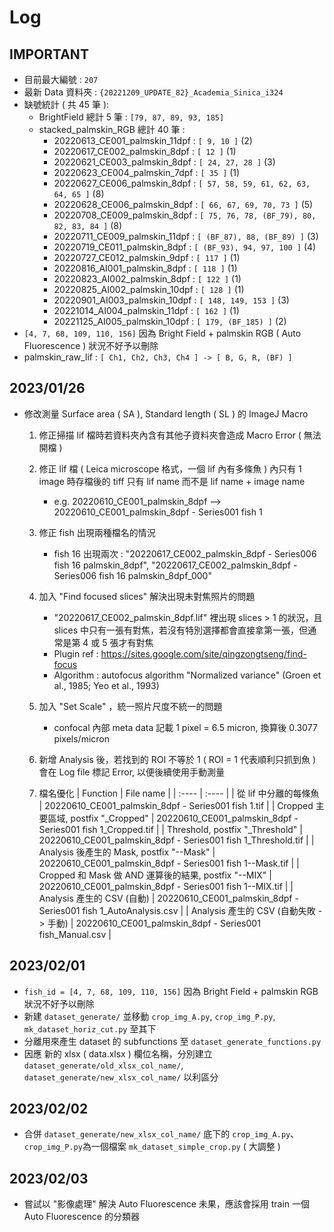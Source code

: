 # Log

## IMPORTANT

- 目前最大編號 : ```207```
- 最新 Data 資料夾 : ```{20221209_UPDATE_82}_Academia_Sinica_i324```
- 缺號統計 ( 共 45 筆 ): 
  - BrightField 總計 5 筆 : ```[79, 87, 89, 93, 185]```
  - stacked_palmskin_RGB 總計 40 筆 :
    - 20220613_CE001_palmskin_11dpf : ```[ 9, 10 ]``` (2)
    - 20220617_CE002_palmskin_8dpf : ```[ 12 ]``` (1)
    - 20220621_CE003_palmskin_8dpf : ```[ 24, 27, 28 ]``` (3)
    - 20220623_CE004_palmskin_7dpf : ```[ 35 ]``` (1)
    - 20220627_CE006_palmskin_8dpf : ```[ 57, 58, 59, 61, 62, 63, 64, 65 ]``` (8)
    - 20220628_CE006_palmskin_8dpf : ```[ 66, 67, 69, 70, 73 ]``` (5)
    - 20220708_CE009_palmskin_8dpf : ```[ 75, 76, 78, (BF_79), 80, 82, 83, 84 ]``` (8)
    - 20220711_CE009_palmskin_11dpf : ```[ (BF_87), 88, (BF_89) ]``` (3)
    - 20220719_CE011_palmskin_8dpf : ```[ (BF_93), 94, 97, 100 ]``` (4)
    - 20220727_CE012_palmskin_9dpf : ```[ 117 ]``` (1)
    - 20220816_AI001_palmskin_8dpf : ```[ 118 ]``` (1)
    - 20220823_AI002_palmskin_8dpf : ```[ 122 ]``` (1)
    - 20220825_AI002_palmskin_10dpf : ```[ 128 ]``` (1)
    - 20220901_AI003_palmskin_10dpf : ```[ 148, 149, 153 ]``` (3)
    - 20221014_AI004_palmskin_11dpf : ```[ 162 ]``` (1)
    - 20221125_AI005_palmskin_10dpf : ```[ 179, (BF_185) ]``` (2)
- ```[4, 7, 68, 109, 110, 156]``` 因為 Bright Field + palmskin RGB ( Auto Fluorescence ) 狀況不好予以刪除
- palmskin_raw_lif : ```[ Ch1, Ch2, Ch3, Ch4 ] -> [ B, G, R, (BF) ]```

## 2023/01/26

- 修改測量 Surface area ( SA ), Standard length ( SL ) 的 ImageJ Macro

    1. 修正掃描 lif 檔時若資料夾內含有其他子資料夾會造成 Macro Error ( 無法開檔 )

    2. 修正 lif 檔 ( Leica microscope 格式，一個 lif 內有多條魚 ) 內只有 1 image 時存檔後的 tiff 只有 lif name 而不是 lif name + image name
        - e.g. 20220610_CE001_palmskin_8dpf --> 20220610_CE001_palmskin_8dpf - Series001 fish 1

    3. 修正 fish 出現兩種檔名的情況
        - fish 16 出現兩次 : "20220617_CE002_palmskin_8dpf - Series006 fish 16 palmskin_8dpf", "20220617_CE002_palmskin_8dpf - Series006 fish 16 palmskin_8dpf_000"

    4. 加入 "Find focused slices" 解決出現未對焦照片的問題
        - "20220617_CE002_palmskin_8dpf.lif" 裡出現 slices > 1 的狀況，且 slices 中只有一張有對焦，若沒有特別選擇都會直接拿第一張，但通常是第 4 或 5 張才有對焦
        - Plugin ref : <https://sites.google.com/site/qingzongtseng/find-focus>
        - Algorithm  : autofocus algorithm "Normalized variance"  (Groen et al., 1985; Yeo et al., 1993)

    5. 加入 "Set Scale" ，統一照片尺度不統一的問題
        - confocal 內部 meta data 記載 1 pixel = 6.5 micron, 換算後 0.3077 pixels/micron  

    6. 新增 Analysis 後，若找到的 ROI 不等於 1 ( ROI = 1 代表順利只抓到魚 ) 會在 Log file 標記 Error, 以便後續使用手動測量

    7. 檔名優化
        | Function | File name |
        | :---- | :---- |
        | 從 lif 中分離的每條魚                                | 20220610_CE001_palmskin_8dpf - Series001 fish 1.tif |
        | Cropped 主要區域, postfix "_Cropped"                | 20220610_CE001_palmskin_8dpf - Series001 fish 1_Cropped.tif |
        | Threshold, postfix "_Threshold"                    | 20220610_CE001_palmskin_8dpf - Series001 fish 1_Threshold.tif |
        | Analysis 後產生的 Mask, postfix "--Mask"            | 20220610_CE001_palmskin_8dpf - Series001 fish 1--Mask.tif |
        | Cropped 和 Mask 做 AND 運算後的結果, postfix "--MIX" | 20220610_CE001_palmskin_8dpf - Series001 fish 1--MIX.tif |
        | Analysis 產生的 CSV (自動)                          | 20220610_CE001_palmskin_8dpf - Series001 fish 1_AutoAnalysis.csv |
        | Analysis 產生的 CSV (自動失敗 -> 手動)               | 20220610_CE001_palmskin_8dpf - Series001 fish_Manual.csv |

## 2023/02/01

- ```fish_id = [4, 7, 68, 109, 110, 156]``` 因為 Bright Field + palmskin RGB 狀況不好予以刪除
- 新建 ```dataset_generate/``` 並移動 ```crop_img_A.py```, ```crop_img_P.py```, ```mk_dataset_horiz_cut.py``` 至其下
- 分離用來產生 dataset 的 subfunctions 至 ```dataset_generate_functions.py```
- 因應 新的 xlsx ( data.xlsx ) 欄位名稱，分別建立 ```dataset_generate/old_xlsx_col_name/```, ```dataset_generate/new_xlsx_col_name/``` 以利區分

## 2023/02/02

- 合併 ```dataset_generate/new_xlsx_col_name/``` 底下的 ```crop_img_A.py```、```crop_img_P.py```為一個檔案 ```mk_dataset_simple_crop.py``` ( 大調整 )

## 2023/02/03

- 嘗試以 "影像處理" 解決 Auto Fluorescence 未果，應該會採用 train 一個 Auto Fluorescence 的分類器
